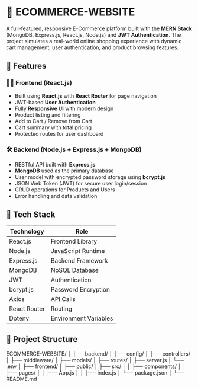 # 🛒 ECOMMERCE-WEBSITE

A full-featured, responsive E-Commerce platform built with the **MERN Stack** (MongoDB, Express.js, React.js, Node.js) and **JWT Authentication**. The project simulates a real-world online shopping experience with dynamic cart management, user authentication, and product browsing features.

## 🚀 Features

### 👨‍💻 Frontend (React.js)
- Built using **React.js** with **React Router** for page navigation
- JWT-based **User Authentication**
- Fully **Responsive UI** with modern design
- Product listing and filtering
- Add to Cart / Remove from Cart
- Cart summary with total pricing
- Protected routes for user dashboard

### 🛠 Backend (Node.js + Express.js + MongoDB)
- RESTful API built with **Express.js**
- **MongoDB** used as the primary database
- User model with encrypted password storage using **bcrypt.js**
- JSON Web Token (JWT) for secure user login/session
- CRUD operations for Products and Users
- Error handling and data validation

## 🧰 Tech Stack

| Technology | Role |
|------------|------|
| React.js   | Frontend Library |
| Node.js    | JavaScript Runtime |
| Express.js | Backend Framework |
| MongoDB    | NoSQL Database |
| JWT        | Authentication |
| bcrypt.js  | Password Encryption |
| Axios      | API Calls |
| React Router | Routing |
| Dotenv     | Environment Variables |

## 📂 Project Structure

ECOMMERCE-WEBSITE/
│
├── backend/
│ ├── config/
│ ├── controllers/
│ ├── middleware/
│ ├── models/
│ ├── routes/
│ ├── server.js
│ └── .env
│
├── frontend/
│ ├── public/
│ ├── src/
│ │ ├── components/
│ │ ├── pages/
│ │ ├── App.js
│ │ ├── index.js
│ └── package.json
│
└── README.md

